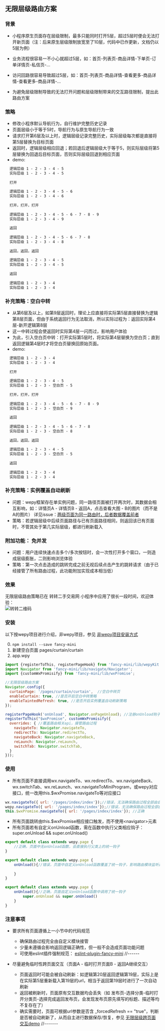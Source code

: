 ## 无限层级路由方案

### 背景
- 小程序原生页面存在层级限制，最多只能同时打开5层，超过5层时便会无法打开新页面（注：后来原生层级限制放宽至了10层，代码中已作更新，文档仍以5层为例）  

- 业务流程很容易一不小心就超过5层，如：首页-列表页-商品详情-下单页-订单详情页-私信页-...
- 访问回路很容易导致超过5层，如：首页-列表页-商品详情-查看更多-商品详情-查看更多-商品详情-...
- 为避免层级限制导致的无法打开问题和层级限制带来的交互路径限制，提出此路由方案

### 策略
- 修改小程序默认导航行为，自行维护完整历史记录
- 页面层级小于等于5时，导航行为与原生导航行为一致
- 请求打开第6层及以上时，逻辑层级记录完整历史，实际层级每次都是直接将第5层替换为目标页面
- 返回时，逻辑层级相应回退；若回退后逻辑层级大于等于5，则实际层级将第5层替换为回退后目标页面，否则实际层级回退到相应页面
- demo:

```txt
  逻辑层级 1 - 2 - 3 - 4 - 5
  实际层级 1 - 2 - 3 - 4 - 5
  
  打开
  
  逻辑层级 1 - 2 - 3 - 4 - 5 - 6
  实际层级 1 - 2 - 3 - 4 - 6
  
  打开，打开，打开
  
  逻辑层级 1 - 2 - 3 - 4 - 5 - 6 - 7 - 8 - 9 
  实际层级 1 - 2 - 3 - 4 - 9
  
  返回
  
  逻辑层级 1 - 2 - 3 - 4 - 5 - 6 - 7 - 8
  实际层级 1 - 2 - 3 - 4 - 8
  
  返回，返回，返回
  
  逻辑层级 1 - 2 - 3 - 4 - 5
  实际层级 1 - 2 - 3 - 4 - 5
  
  返回
  
  逻辑层级 1 - 2 - 3 - 4
  实际层级 1 - 2 - 3 - 4
```

### 补充策略：空白中转
- 从第6层及以上，如第9层返回时，理论上应直接将实际第5层直接替换为逻辑第8层页面，但由于系统返回行为无法取消，所以实际过程为：返回实际第4层-新开逻辑第8层
- 这一中转过程会使返回时实际第4层一闪而过，影响用户体验
- 为此，引入空白页中转：打开实际第5层时，将实际第4层替换为空白页；直到返回逻辑第4层时才将空白页替换回原始页面。
- demo:

```txt
  逻辑层级 1 - 2 - 3 - 4
  实际层级 1 - 2 - 3 - 4
  
  打开
  
  逻辑层级 1 - 2 - 3 - 4 - 5
  实际层级 1 - 2 - 3 - 空白页 - 5
  
  打开，打开，打开
  
  逻辑层级 1 - 2 - 3 - 4 - 5 - 6 - 7 - 8 - 9
  实际层级 1 - 2 - 3 - 空白页 - 9
  
  返回
  
  逻辑层级 1 - 2 - 3 - 4 - 5 - 6 - 7 - 8
  实际层级 1 - 2 - 3 - 空白页 - 8
  
  返回，返回，返回
  
  逻辑层级 1 - 2 - 3 - 4 - 5
  实际层级 1 - 2 - 3 - 空白页 - 5
  
  返回
  
  逻辑层级 1 - 2 - 3 - 4
  实际层级 1 - 2 - 3 - 4
```

### 补充策略：实例覆盖自动刷新
- 问题：wepy框架存在单实例问题，同一路径页面被打开两次时，其数据会相互影响，如：详情页A - 详情页B - 返回A，点击查看大图 - B的图片（而不是A的图片）
  详见issue：[两级页面为同一路由时，后者数据覆盖前者](https://github.com/Tencent/wepy/issues/322)
- 策略：若逻辑层级中后续页面路径与已有页面路径相同，则返回该已有页面时，不管其处于第几实际层级，都进行刷新载入

### 附加功能： 免并发  
- 问题：用户连续快速点击多个/多次按钮时，会一次性打开多个窗口，一则造成层级膨胀，二则影响浏览体验
- 策略：第一次点击造成的跳转完成之前无视后续点击产生的跳转请求（由于已经接管了所有路由过程，此功能附加实现成本相当低）

### 效果
无限层级路由策略已在 转转二手交易网 小程序中应用了很长一段时间，欢迎体验：  
![转转二维码](./images/zzQrCode.jpg "转转")

### 安装
以下按wepy项目进行介绍，非wepy项目，参见 [非wepy项目安装方式](../README.md)

0. `npm install --save fancy-mini`
1. 新建空白页面 pages/curtain/curtain
2. app.wpy
```js
import {registerToThis, registerPageHook} from 'fancy-mini/lib/wepyKit';
import Navigator from 'fancy-mini/lib/navigate/Navigator';
import {customWxPromisify} from 'fancy-mini/lib/wxPromise';

//无限层级路由方案
Navigator.config({
  curtainPage: '/pages/curtain/curtain',  //空白中转页
  enableCurtain: true, //是否开启空白中转策略
  enableTaintedRefresh: true, //是否开启实例覆盖自动刷新策略
});

registerPageHook('onUnload', Navigator.onPageUnload); //注册onUnload钩子，监听用户返回行为
registerToThis("$wxPromise", customWxPromisify({
  overrides: { //覆盖路由相关api，接管路由过程
    navigateTo: Navigator.navigateTo,
    redirectTo: Navigator.redirectTo,
    navigateBack: Navigator.navigateBack,
    reLaunch: Navigator.reLaunch,
    switchTab: Navigator.switchTab,
  }
}));
```

### 使用
- 所有页面不直接调用wx.navigateTo、wx.redirectTo、wx.navigateBack、wx.switchTab、wx.reLaunch、wx.navigateToMiniProgram，或wepy对应接口，统一改用this.$wxPromise.navigateTo等对应接口
```js
wx.navigateTo({ url: '/pages/index/index'});//错误，无法确保路由过程全部由自定义模块接管
wepy.navigateTo({ url: '/pages/index/index'});//错误，无法确保路由过程全部由自定义模块接管
this.$wxPromise.navigateTo({ url: '/pages/index/index'}); //正确
```
- 所有页面跳转由this.$wxPromise相应接口触发，而不使用&lt;navigator&gt;元素
- 所有页面若有自定义onUnload函数，需在函数中执行父类相应钩子： super.onUnload && super.onUnload()
```js
export default class extends wepy.page {
	//正确，页面中无onUnload函数，会直接执行父类上的统一钩子
}

export default class extends wepy.page {
	onUnload(){//错误，页面中自定义onUnload函数覆盖了统一钩子，影响路由模块监听返回行为
	
	}
}

export default class extends wepy.page {
	onUnload(){//正确，页面自定义onUnload函数中调用了统一钩子
		super.onUnload && super.onUnload()
	}
}
``` 


### 注意事项
- 要求所有页面遵循上一小节中的代码规范
    - 确保路由过程完全由自定义模块接管
    - 少量未遵循会影响返回逻辑正确性，但一般不会造成页面功能问题
    - 可使用eslint插件强制规范： [eslint-plugin-fancy-mini]() //------
    
- 尽量避免临时性跨页面交互（页面A - 临时打开页面B - 返回A继续交互）
    - 页面返回时可能会被自动刷新：如逻辑第20层返回逻辑第19层，实际上是在实际第5层重新载入第19层的url，相当于返回第19层时进行了一次自动刷新
    - 返回被刷新时，页面原有交互数据均会丢失（如 发布页-选择分类-临时打开分类页-选择完成返回发布页，会发现发布页原先填写的标题、描述等均不复存在了）
    - 确实需要时，页面可根据url参数是否含 _forcedRefresh == "true"，判断是否被自动刷新了，从而自主进行数据保存/恢复，参见 [无限层级跨页面交互demo]() //-------
